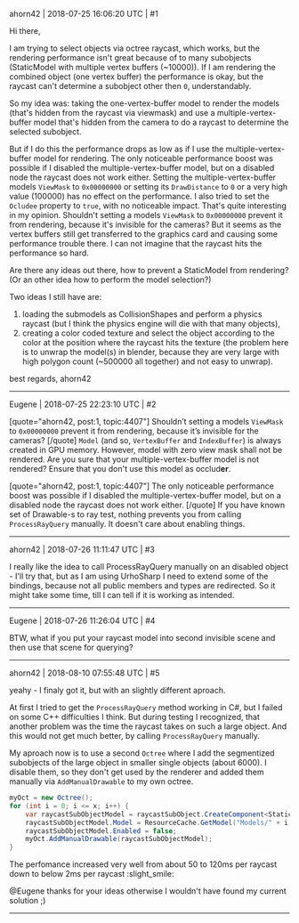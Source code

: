 ahorn42 | 2018-07-25 16:06:20 UTC | #1

Hi there,

I am trying to select objects via octree raycast, which works, but the rendering performance isn't great because of to many subobjects (StaticModel with multiple vertex buffers (~10000)). If I am rendering the combined object (one vertex buffer) the performance is okay, but the raycast can't determine a subobject other then `0`, understandably.

So my idea was: taking the one-vertex-buffer model to render the models (that's hidden from the raycast via viewmask) and use a multiple-vertex-buffer model that's hidden from the camera to do a raycast to determine the selected subobject.

But if I do this the performance drops as low as if I use the multiple-vertex-buffer model for rendering.
The only noticeable performance boost was possible if I disabled the multiple-vertex-buffer model, but on a disabled node the raycast does not work either. Setting the multiple-vertex-buffer models `ViewMask` to `0x00000000` or setting its `DrawDistance` to `0` or a very high value (100000) has no effect on the performance. I also tried to set the `Ocludee` property to `true`, with no noticeable impact.
That's quite interesting in my opinion. Shouldn't setting a models `ViewMask` to `0x00000000` prevent it from rendering, because it's invisible for the cameras? But it seems as the vertex buffers still get transferred to the graphics card and causing some performance trouble there. I can not imagine that the raycast hits the performance so hard.

Are there any ideas out there, how to prevent a StaticModel from rendering? (Or an other idea how to perform the model selection?)

Two ideas I still have are:

1. loading the submodels as CollisionShapes and perform a physics raycast (but I think the physics engine will die with that many objects),
2. creating a color coded texture and select the object according to the color at the position where the raycast hits the texture (the problem here is to unwrap the model(s) in blender, because they are very large with high polygon count (~500000 all together) and not easy to unwrap).

best regards,
ahorn42

-------------------------

Eugene | 2018-07-25 22:23:10 UTC | #2

[quote="ahorn42, post:1, topic:4407"]
Shouldn’t setting a models `ViewMask` to `0x00000000` prevent it from rendering, because it’s invisible for the cameras?
[/quote]
`Model` (and so, `VertexBuffer` and `IndexBuffer`) is always created in GPU memory.
However, model with zero view mask shall not be rendered.
Are you sure that your multiple-vertex-buffer model is not rendered?
Ensure that you don't use this model as occlud**er**.

[quote="ahorn42, post:1, topic:4407"]
The only noticeable performance boost was possible if I disabled the multiple-vertex-buffer model, but on a disabled node the raycast does not work either.
[/quote]
If you have known set of Drawable-s to ray test, nothing prevents you from calling `ProcessRayQuery` manually. It doesn't care about enabling things.

-------------------------

ahorn42 | 2018-07-26 11:11:47 UTC | #3

I really like the idea to call ProcessRayQuery manually on an disabled object - I'll try that, but as I am using UrhoSharp I need to extend some of the bindings, because not all public members and types are redirected. So it might take some time, till I can tell if it is working as intended.

-------------------------

Eugene | 2018-07-26 11:26:04 UTC | #4

BTW, what if you put your raycast model into second invisible scene and then use that scene for querying?

-------------------------

ahorn42 | 2018-08-10 07:55:48 UTC | #5

yeahy - I finaly got it, but with an slightly different aproach.

At first I tried to get the `ProcessRayQuery` method working in C#, but I failed on some C++ difficulties I think. But during testing I recognized, that another problem was the time the raycast takes on such a large object. And this would not get much better, by calling `ProcessRayQuery` manually.

My aproach now is to use a second `Octree` where I add the segmentized subobjects of the large object in smaller single objects (about 6000). I disable them, so they don't get used by the renderer and added them manually via `AddManualDrawable` to my own octree.

```csharp
myOct = new Octree();
for (int i = 0; i <= x; i++) {
    var raycastSubObjectModel = raycastSubObject.CreateComponent<StaticModel>();
    raycastSubObjectModel.Model = ResourceCache.GetModel("Models/" + i + ".mdl");
    raycastSubObjectModel.Enabled = false;
    myOct.AddManualDrawable(raycastSubObjectModel);
}
```

The perfomance increased very well from about 50 to 120ms per raycast down to below 2ms per raycast :slight_smile: 

@Eugene thanks for your ideas otherwise I wouldn't have found my current solution ;)

-------------------------

